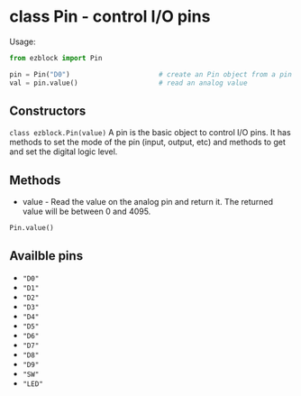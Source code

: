 # class Pin - control I/O pins

Usage:
```python
from ezblock import Pin

pin = Pin("D0")                      # create an Pin object from a pin
val = pin.value()                    # read an analog value
```

## Constructors
```class ezblock.Pin(value)```
A pin is the basic object to control I/O pins. It has methods to set the mode of the pin (input, output, etc) and methods to get and set the digital logic level.

## Methods
- value - Read the value on the analog pin and return it. The returned value will be between 0 and 4095.
```python
Pin.value()
```

## Availble pins
- `"D0"`
- `"D1"`
- `"D2"`
- `"D3"`
- `"D4"`
- `"D5"`
- `"D6"`
- `"D7"`
- `"D8"`
- `"D9"`
- `"SW"`
- `"LED"`
